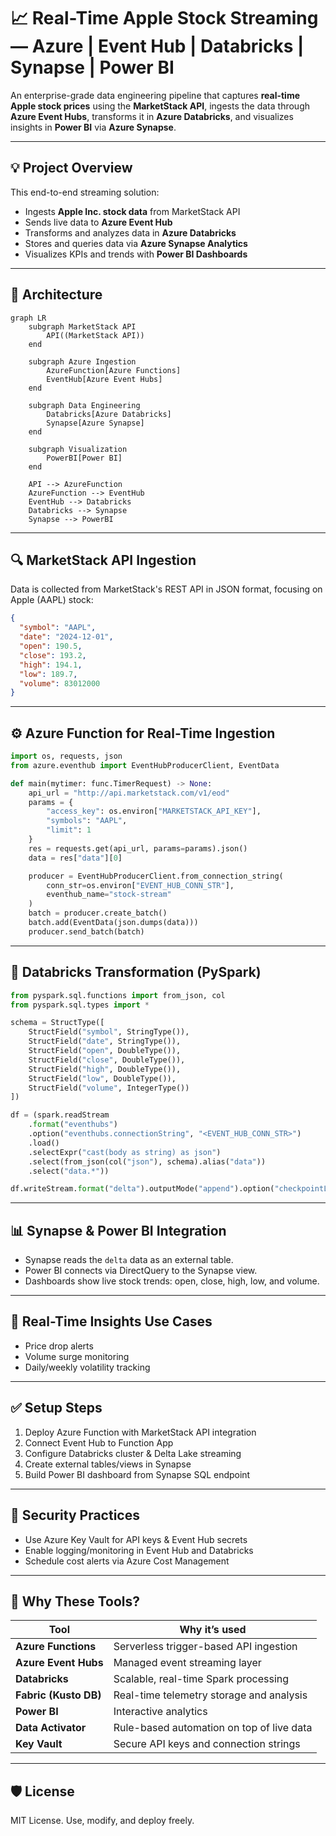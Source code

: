 
# 📈 Real-Time Apple Stock Streaming — Azure | Event Hub | Databricks | Synapse | Power BI

An enterprise-grade data engineering pipeline that captures **real-time Apple stock prices** using the **MarketStack API**, ingests the data through **Azure Event Hubs**, transforms it in **Azure Databricks**, and visualizes insights in **Power BI** via **Azure Synapse**.

---

## 💡 Project Overview

This end-to-end streaming solution:
- Ingests **Apple Inc. stock data** from MarketStack API
- Sends live data to **Azure Event Hub**
- Transforms and analyzes data in **Azure Databricks**
- Stores and queries data via **Azure Synapse Analytics**
- Visualizes KPIs and trends with **Power BI Dashboards**

---

## 📐 Architecture

```mermaid
graph LR
    subgraph MarketStack API
        API((MarketStack API))
    end

    subgraph Azure Ingestion
        AzureFunction[Azure Functions]
        EventHub[Azure Event Hubs]
    end

    subgraph Data Engineering
        Databricks[Azure Databricks]
        Synapse[Azure Synapse]
    end

    subgraph Visualization
        PowerBI[Power BI]
    end

    API --> AzureFunction
    AzureFunction --> EventHub
    EventHub --> Databricks
    Databricks --> Synapse
    Synapse --> PowerBI
```

---

## 🔍 MarketStack API Ingestion

Data is collected from MarketStack's REST API in JSON format, focusing on Apple (AAPL) stock:

```json
{
  "symbol": "AAPL",
  "date": "2024-12-01",
  "open": 190.5,
  "close": 193.2,
  "high": 194.1,
  "low": 189.7,
  "volume": 83012000
}
```

---

## ⚙️ Azure Function for Real-Time Ingestion

```python
import os, requests, json
from azure.eventhub import EventHubProducerClient, EventData

def main(mytimer: func.TimerRequest) -> None:
    api_url = "http://api.marketstack.com/v1/eod"
    params = {
        "access_key": os.environ["MARKETSTACK_API_KEY"],
        "symbols": "AAPL",
        "limit": 1
    }
    res = requests.get(api_url, params=params).json()
    data = res["data"][0]

    producer = EventHubProducerClient.from_connection_string(
        conn_str=os.environ["EVENT_HUB_CONN_STR"],
        eventhub_name="stock-stream"
    )
    batch = producer.create_batch()
    batch.add(EventData(json.dumps(data)))
    producer.send_batch(batch)
```

---

## 🔄 Databricks Transformation (PySpark)

```python
from pyspark.sql.functions import from_json, col
from pyspark.sql.types import *

schema = StructType([
    StructField("symbol", StringType()),
    StructField("date", StringType()),
    StructField("open", DoubleType()),
    StructField("close", DoubleType()),
    StructField("high", DoubleType()),
    StructField("low", DoubleType()),
    StructField("volume", IntegerType())
])

df = (spark.readStream
    .format("eventhubs")
    .option("eventhubs.connectionString", "<EVENT_HUB_CONN_STR>")
    .load()
    .selectExpr("cast(body as string) as json")
    .select(from_json(col("json"), schema).alias("data"))
    .select("data.*"))

df.writeStream.format("delta").outputMode("append").option("checkpointLocation", "/tmp/chk").start("/mnt/delta/apple_stock_data")
```

---

## 📊 Synapse & Power BI Integration

- Synapse reads the `delta` data as an external table.
- Power BI connects via DirectQuery to the Synapse view.
- Dashboards show live stock trends: open, close, high, low, and volume.

---

## 🔁 Real-Time Insights Use Cases

- Price drop alerts
- Volume surge monitoring
- Daily/weekly volatility tracking

---

## ✅ Setup Steps

1. Deploy Azure Function with MarketStack API integration
2. Connect Event Hub to Function App
3. Configure Databricks cluster & Delta Lake streaming
4. Create external tables/views in Synapse
5. Build Power BI dashboard from Synapse SQL endpoint

---

## 🔐 Security Practices

- Use Azure Key Vault for API keys & Event Hub secrets
- Enable logging/monitoring in Event Hub and Databricks
- Schedule cost alerts via Azure Cost Management

---

## 🤖 Why These Tools?

| Tool                | Why it’s used                                                                 |
|---------------------|--------------------------------------------------------------------------------|
| **Azure Functions** | Serverless trigger-based API ingestion                                        |
| **Azure Event Hubs**| Managed event streaming layer                                                 |
| **Databricks**      | Scalable, real-time Spark processing                                          |
| **Fabric (Kusto DB)**| Real-time telemetry storage and analysis                                      |
| **Power BI**        | Interactive analytics                                                         |
| **Data Activator**  | Rule-based automation on top of live data                                     |
| **Key Vault**       | Secure API keys and connection strings                                        |

---

## 🛡 License

MIT License. Use, modify, and deploy freely.
